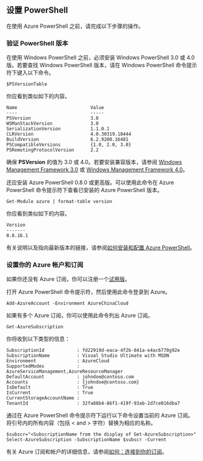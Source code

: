 <properties services="virtual-machines" title="Setting up PowerShell" authors="JoeDavies-MSFT" solutions="" manager="timlt" editor="tysonn" />

<tags
   ms.service="virtual-machines"
   ms.date="05/12/2015"
   wacn.date="06/26/2015"/>

## 设置 PowerShell

在使用 Azure PowerShell 之前，请完成以下步骤的操作。

### 验证 PowerShell 版本

在使用 Windows PowerShell 之前，必须安装 Windows PowerShell 3.0 或 4.0 版。若要查找 Windows PowerShell 版本，请在 Windows PowerShell 命令提示符下键入以下命令。

	$PSVersionTable

你应看到类似如下的内容。

	Name                           Value
	----                           -----
	PSVersion                      3.0
	WSManStackVersion              3.0
	SerializationVersion           1.1.0.1
	CLRVersion                     4.0.30319.18444
	BuildVersion                   6.2.9200.16481
	PSCompatibleVersions           {1.0, 2.0, 3.0}
	PSRemotingProtocolVersion      2.2

确保 **PSVersion** 的值为 3.0 或 4.0。若要安装兼容版本，请参阅 [Windows Management Framework 3.0](http://www.microsoft.com/download/details.aspx?id=34595) 或 [Windows Management Framework 4.0](http://www.microsoft.com/zh-CN/download/details.aspx?id=40855)。

还应安装 Azure PowerShell 0.8.0 或更高版。可以使用此命令在 Azure PowerShell 命令提示符下查看已安装的 Azure PowerShell 版本。

	Get-Module azure | format-table version

你应看到类似如下的内容。

	Version
	-------
	0.8.16.1

有关说明以及指向最新版本的链接，请参阅[如何安装和配置 Azure PowerShell](/documentation/articles/powershell-install-configure/)。


### 设置你的 Azure 帐户和订阅

如果你还没有 Azure 订阅，你可以注册一个[试用版](/pricing/1rmb-trial/)。

打开 Azure PowerShell 命令提示符，然后使用此命令登录到 Azure。

	Add-AzureAccount -Environment AzureChinaCloud

如果有多个 Azure 订阅，你可以使用此命令列出 Azure 订阅。

	Get-AzureSubscription

你将收到以下类型的信息：

	SubscriptionId            : fd22919d-eaca-4f2b-841a-e4ac6770g92e
	SubscriptionName          : Visual Studio Ultimate with MSDN
	Environment               : AzureCloud
	SupportedModes            : AzureServiceManagement,AzureResourceManager
	DefaultAccount            : johndoe@contoso.com
	Accounts                  : {johndoe@contoso.com}
	IsDefault                 : True
	IsCurrent                 : True
	CurrentStorageAccountName : 
	TenantId                  : 32fa88b4-86f1-419f-93ab-2d7ce016dba7

通过在 Azure PowerShell 命令提示符下运行以下命令设置当前的 Azure 订阅。将引号内的所有内容（包括 < and > 字符）替换为相应的名称。

	$subscr="<SubscriptionName from the display of Get-AzureSubscription>"
	Select-AzureSubscription -SubscriptionName $subscr -Current	

有关 Azure 订阅和帐户的详细信息，请参阅[如何：连接到你的订阅](/documentation/articles/powershell-install-configure/#Connect)。

<!---HONumber=61-->